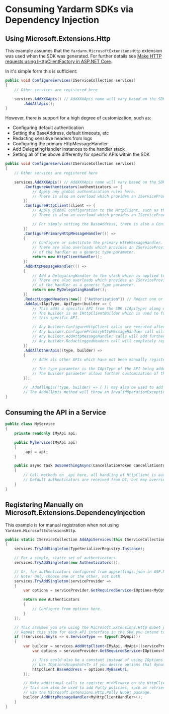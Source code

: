 # Consuming Yardarm SDKs via Dependency Injection

## Using Microsoft.Extensions.Http

This example assumes that the `Yardarm.MicrosoftExtensionsHttp` extension was used when
the SDK was generated. For further details see
[Make HTTP requests using IHttpClientFactory in ASP.NET Core](https://docs.microsoft.com/en-us/aspnet/core/fundamentals/http-requests).

In it's simple form this is sufficient:

```cs
public void ConfigureServices(IServiceCollection services)
{
    // Other services are registered here

    services.AddXXXApis() // AddXXXApis name will vary based on the SDK name, and returns an IApiBuilder
        .AddAllApis();
}
```

However, there is support for a high degree of customization, such as:

- Configuring default authentication
- Setting the BaseAddress, default timeouts, etc
- Redacting sensitive headers from logs
- Configuring the primary HttpMessageHandler
- Add DelegatingHandler instances to the handler stack
- Setting all of the above differently for specific APIs within the SDK

```cs
public void ConfigureServices(IServiceCollection services)
{
    // Other services are registered here

    services.AddXXXApis() // AddXXXApis name will vary based on the SDK name, and returns an IApiBuilder
        .ConfigureAuthenticators(authenticators => {
            // Apply any global authentication rules here.
            // There is also an overload which provides an IServiceProvider parameter.
        })
        .ConfigureHttpClient(client => {
            // Apply global configuration to the HttpClient, such as the BaseAddress or timeouts
            // There is also an overload which provides an IServiceProvider parameter.

            // For simply setting the BaseAddress, there is also a ConfigureBaseAddress method.
        })
        .ConfigurePrimaryHttpMessageHandler(() =>
        {
            // Configure or substitute the primary HttpMessageHandler.
            // There are also overloads which provides an IServiceProvider or accepts the type
            // of the handler as a generic type parameter.
            return new HttpClientHandler();
        })
        .AddHttpMessageHandler(() =>
        {
            // Add a DelegatingHandler to the stack which is applied to all APIs within the SDK.
            // There are also overloads which provides an IServiceProvider or accepts the type
            // of the handler as a generic type parameter.
            return new MyDelegatingHandler();
        })
        .RedactLoggedHeaders(new[] {"Authorization"}) // Redact one or more headers from logging
        .AddApi<IApiType, ApiType>(builder => {
            // This adds a specific API from the SDK (IApiType) along with its concrete implementation (ApiType).
            // The builder is an IHttpClientBuilder which is used to further customize behaviors for
            // this specific API.

            // Any builder.ConfigureHttpClient calls are executed after the global configurations.
            // Any builder.ConfigurePrimaryHttpMessageHandler call will completely replace the global configuration.
            // Any builder.AddHttpMessageHandler calls will add further message handlers, in addition to the global configuration.
            // Any builder.RedactLoggedHeaders call will completely replace the global configuration.
        })
        .AddAllOtherApis((type, builder) =>
        {
            // Adds all other APIs which have not been manually registered above.

            // The type parameter is the IApiType of the API being added.
            // The builder parameter allows further customization of the HttpClient in the same way as AddApi above.
        });

        // .AddAllApis((type, builder) => { }) may also be used to add all APIs from the SDK.
        // The AddAllApis method will throw an InvalidOperationException if any APIs are manually registered.
}
```

## Consuming the API in a Service

```cs
public class MyService
{
    private readonly IMyApi api;

    public MyService(IMyApi api)
    {
        _api = api;
    }

    public async Task DoSomethingAsync(CancellationToken cancellationToken = default)
    {
        // Call methods on _api here, all handling of HttpClient is automatic.
        // Default authenticators are received from DI, but may overridden per-request.
    }
}
```

## Registering Manually on Microsoft.Extensions.DependencyInjection

This example is for manual registration when not using `Yardarm.MicrosoftExtensionsHttp`.

```cs
public static IServiceCollection AddApiServices(this IServiceCollection services)
{
    services.TryAddSingleton(TypeSerializerRegistry.Instance);

    // For a simple, static set of authenticators.
    services.TryAddSingleton(new Authenticators());

    // Or, for authenticators configured from appsettings.json in ASP.NET Core.
    // Note: Only choose one or the other, not both.
    services.TryAddSingleton(serviceProvider =>
    {
        var options = serviceProvider.GetRequiredService<IOptions<MyOptions>>().Value;

        return new Authenticators
        {
            // Configure from options here.
        }
    });

    // This assumes you are using the Microsoft.Extensions.Http NuGet package.
    // Repeat this step for each API interface in the SDK you intend to consume.
    if (!services.Any(s => s.ServiceType == typeof(IMyApi)))
    {
        var builder = services.AddHttpClient<IMyApi, MyApi>((serviceProvider, httpClient) => {
            var options = serviceProvider.GetRequiredService<IOptions<MyOptions>>().Value;

            // This could also be a constant instead of using IOptions to acquire from configuration.
            // Use IOptionsSnapshot<T> if you desire options that dynamically update at runtime.
            httpClient.BaseAddress = options.MyBaseUri;
        });

        // Make additional calls to register middleware on the HttpClient, if desired.
        // This can also be used to add Polly policies, such as retries and circuit breakers,
        // via the Microsoft.Extensions.Http.Polly NuGet package.
        builder.AddHttpMessageHandler<MyHttpClientHandler>();
    }
}
```
